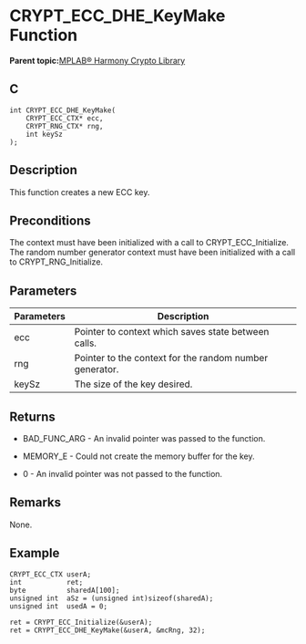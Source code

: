 # CRYPT\_ECC\_DHE\_KeyMake Function

**Parent topic:**[MPLAB® Harmony Crypto Library](GUID-20F7C343-23D4-42D9-B8C2-A97D4D0EE5CD.md)

## C

```
int CRYPT_ECC_DHE_KeyMake(
    CRYPT_ECC_CTX* ecc, 
    CRYPT_RNG_CTX* rng, 
    int keySz
);
```

## Description

This function creates a new ECC key.

## Preconditions

The context must have been initialized with a call to CRYPT\_ECC\_Initialize. The random number generator context must have been initialized with a call to CRYPT\_RNG\_Initialize.

## Parameters

|Parameters|Description|
|----------|-----------|
|ecc|Pointer to context which saves state between calls.|
|rng|Pointer to the context for the random number generator.|
|keySz|The size of the key desired.|

## Returns

-   BAD\_FUNC\_ARG - An invalid pointer was passed to the function.

-   MEMORY\_E - Could not create the memory buffer for the key.

-   0 - An invalid pointer was not passed to the function.


## Remarks

None.

## Example

```
CRYPT_ECC_CTX userA; 
int           ret;
byte          sharedA[100];
unsigned int  aSz = (unsigned int)sizeof(sharedA);
unsigned int  usedA = 0;

ret = CRYPT_ECC_Initialize(&userA);
ret = CRYPT_ECC_DHE_KeyMake(&userA, &mcRng, 32);
```

